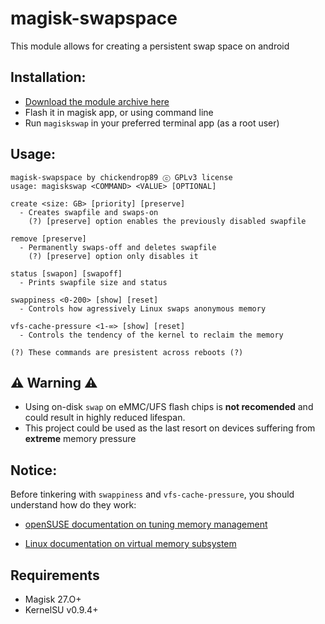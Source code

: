 # magisk-swapspace

This module allows for creating a persistent swap space on android 

## Installation:
* [Download the module archive here](https://github.com/chickendrop89/magisk-swapspace/releases/latest/download/magiskswapspace.zip)
* Flash it in magisk app, or using command line
* Run `magiskswap` in your preferred terminal app (as a root user)

## Usage:
```
magisk-swapspace by chickendrop89 ⓒ GPLv3 license
usage: magiskswap <COMMAND> <VALUE> [OPTIONAL]

create <size: GB> [priority] [preserve]
  - Creates swapfile and swaps-on
    (?) [preserve] option enables the previously disabled swapfile

remove [preserve]
  - Permanently swaps-off and deletes swapfile
    (?) [preserve] option only disables it

status [swapon] [swapoff]
  - Prints swapfile size and status

swappiness <0-200> [show] [reset]
  - Controls how agressively Linux swaps anonymous memory

vfs-cache-pressure <1-∞> [show] [reset] 
  - Controls the tendency of the kernel to reclaim the memory

(?) These commands are presistent across reboots (?)
```

## ⚠️ Warning ⚠️
- Using on-disk `swap` on eMMC/UFS flash chips is **not recomended** and could result in highly reduced lifespan.
- This project could be used as the last resort on devices suffering from **extreme** memory pressure

## Notice:
Before tinkering with `swappiness` and `vfs-cache-pressure`, you should understand how do they work:

- [openSUSE documentation on tuning memory management](https://doc.opensuse.org/documentation/leap/archive/15.1/tuning/html/book.sle.tuning/cha-tuning-memory.html#cha-tuning-memory-vm-reclaim)

- [Linux documentation on virtual memory subsystem](https://docs.kernel.org/admin-guide/sysctl/vm.html)

## Requirements
- Magisk 27.O+ 
- KernelSU v0.9.4+ 
